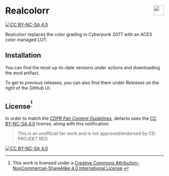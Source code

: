 [cc-by-nc-sa]: http://creativecommons.org/licenses/by-nc-sa/4.0/

# Realcolorr <img align="right" src="https://user-images.githubusercontent.com/99456326/253195160-df589079-e508-4c30-8bd4-f7acebc43187.svg" width="32px">

[![CC BY-NC-SA 4.0](https://img.shields.io/badge/License-CC%20BY--NC--SA%204.0-lightgrey.svg)][cc-by-nc-sa]

Realcolorr replaces the color grading in Cyberpunk 2077 with an ACES color managed LUT.

## Installation

You can find the most up-to-date versions under actions and downloading the _mod_ artifact.

To get to previous releases, you can also find them under _Releases_ on the right of the GitHub UI.

## License<sup>[^1]</sup>

In order to match the [_CDPR Fan Content Guidelines_](https://www.cdprojektred.com/en/fan-content), defacto uses the [CC BY-NC-SA 4.0][cc-by-nc-sa] license, along with this notification:

> This is an unofficial fan work and is not approved/endorsed by CD PROJEKT RED.

[![CC BY-NC-SA 4.0](https://licensebuttons.net/l/by-nc-sa/4.0/80x15.png)][cc-by-nc-sa]

[^1]: This work is licensed under a [Creative Commons Attribution-NonCommercial-ShareAlike 4.0 International License][cc-by-nc-sa].

